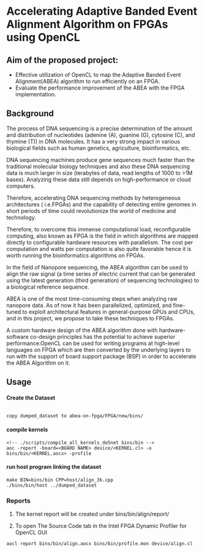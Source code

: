 # Accelerating Adaptive Banded Event Alignment Algorithm on FPGAs using OpenCL

## Aim of the proposed project:
- Effective utilization of OpenCL to map the Adaptive Banded Event Alignment(ABEA) algorithm to run efficiently on an FPGA. 
- Evaluate the performance improvement of the ABEA with the FPGA implementation.

## Background
The process of DNA sequencing is a precise determination of the amount and distribution of nucleotides (adenine (A), guanine (G), cytosine (C), and thymine (T)) in DNA molecules. It has a very strong impact in various biological fields such as human genetics, agriculture, bioinformatics, etc.

DNA sequencing machines produce gene sequences much faster than the traditional molecular biology techniques and also these DNA sequencing data is much larger in size (terabytes of data, read lengths of 1000 to >1M bases).  Analyzing these data still depends on high-performance or cloud computers. 

Therefore, accelerating DNA sequencing methods by heterogeneous architectures ( i.e.FPGAs) and the capability of detecting entire genomes in short periods of time could revolutionize the world of medicine and technology.

Therefore, to overcome this immense computational load, reconfigurable computing, also known as FPGA is the field in which algorithms are mapped directly to configurable hardware resources with parallelism. The cost per computation and watts per computation is also quite favorable hence it is worth running the bioinformatics algorithms on FPGAs.

In the field of Nanopore sequencing, the ABEA algorithm can be used to align the raw signal (a time series of electric current that can be generated using the latest generation (third generation) of sequencing technologies) to a biological reference sequence.

ABEA is one of the most time-consuming steps when analyzing raw nanopore data. As of now it has been parallelized, optimized, and fine-tuned to exploit architectural features in general-purpose GPUs and CPUs, and in this project, we propose to take these techniques to FPGAs.

A custom hardware design of the ABEA algorithm done with hardware-software co-design principles has the potential to achieve superior performance.OpenCL can be used for writing programs at high-level languages on FPGA which are then converted by the underlying layers to run with the support of board support package (BSP) in order to accelerate the ABEA Algorithm on it.

## Usage

#### Create the Dataset
```

copy dumped_dataset to abea-on-fpga/FPGA/new/bins/

```

<!-- #### Compile individual kernel for de5net
```
./scripts/compile_kernel_de5net pre bins/bin
``` -->

#### compile kernels 
```
<!-- ./scripts/compile_all_kernels_de5net bins/bin -->
aoc -report -board=<BOARD NAME> device/<KERNEL.cl> -o bins/bin/<KERNEL.aocx> -profile

```

<!-- #### compile on arria10
```
./scripts/compile_all_kernels_arria10 

``` -->
#### run host program linking the dataset
```
make BIN=bins/bin CPP=host/align_3k.cpp
./bins/bin/host ../dumped_dataset
```

### Reports
1. The kernel report will be created under bins/bin/align/report/ 

2. To open The Source Code tab in the Intel FPGA Dynamic Profiler for OpenCL GUI
```
aocl report bins/bin/align.aocx bins/bin/profile.mon device/align.cl
```